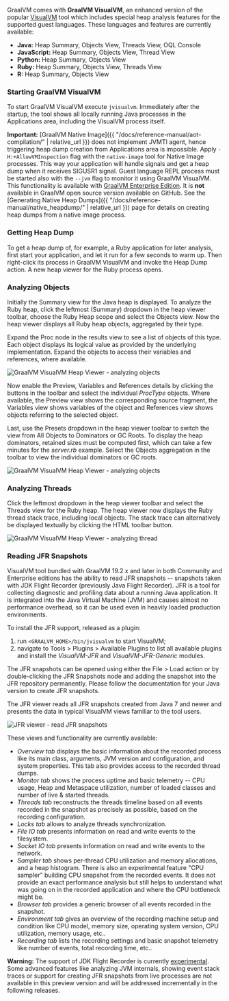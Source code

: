 GraalVM comes with **GraalVM VisualVM**, an enhanced version of the popular
[VisualVM](https://visualvm.github.io) tool which includes special heap analysis
features for the supported guest languages. These languages and features are
currently available:

 - __Java:__ Heap Summary, Objects View, Threads View, OQL Console
 - __JavaScript:__ Heap Summary, Objects View, Thread View
 - __Python:__ Heap Summary, Objects View
 - __Ruby:__ Heap Summary, Objects View, Threads View
 - __R:__ Heap Summary, Objects View

### Starting GraalVM VisualVM
To start GraalVM VisualVM execute `jvisualvm`. Immediately after the startup,
the tool shows all locally running Java processes in the Applications area,
including the VisualVM process itself.

__Important:__ [GraalVM Native Image]({{ "/docs/reference-manual/aot-compilation/" | relative_url }}) does not implement JVMTI agent, hence triggering heap dump creation from Applications area is impossible. Apply `-H:+AllowVMInspection` flag with the `native-image` tool for Native Image processes. This way your application will handle signals and get a heap dump when it receives SIGUSR1 signal. Guest language REPL process must be started also with the `--jvm` flag to monitor it using GraalVM VisualVM. This functionality is available with [GraalVM Enterprise Edition](http://www.oracle.com/technetwork/oracle-labs/program-languages/downloads/index.html). It is **not** available in GraalVM open source version available on GitHub. See the [Generating Native Heap Dumps]({{ "/docs/reference-manual/native_heapdump/" | relative_url }}) page for details on creating heap dumps from a native image process.

### Getting Heap Dump
To get a heap dump of, for example, a Ruby application for later analysis,
first start your application, and let it run for a few seconds to warm up. Then
right-click its process in GraalVM VisualVM and invoke the Heap Dump action. A
new heap viewer for the Ruby process opens.

### Analyzing Objects
Initially the Summary view for the Java heap is displayed. To analyze the Ruby
heap, click the leftmost (Summary) dropdown in the heap viewer toolbar, choose
the Ruby Heap scope and select the Objects view. Now the heap viewer displays
all Ruby heap objects, aggregated by their type.

Expand the Proc node in the results view to see a list of objects of this type.
Each object displays its logical value as provided by the underlying
implementation. Expand the objects to access their variables and references,
where available.

![](/docs/img/HeapViewer_objects.png "GraalVM VisualVM Heap Viewer - analyzing objects")

Now enable the Preview, Variables and References details by clicking the buttons
in the toolbar and select the individual _ProcType_ objects. Where available, the
Preview view shows the corresponding source fragment, the Variables view shows
variables of the object and References view shows objects referring to the
selected object.

Last, use the Presets dropdown in the heap viewer toolbar to switch the view
from All Objects to Dominators or GC Roots. To display the heap dominators,
retained sizes must be computed first, which can take a few minutes for the
_server.rb_ example. Select the Objects aggregation in the toolbar to view the
individual dominators or GC roots.

![](/docs/img/HeapViewer_objects_dominators.png "GraalVM VisualVM Heap Viewer - analyzing objects")

### Analyzing Threads
Click the leftmost dropdown in the heap viewer toolbar and select the Threads
view for the Ruby heap. The heap viewer now displays the Ruby thread stack
trace, including local objects. The stack trace can alternatively be displayed
textually by clicking the HTML toolbar button.

![](/docs/img/HeapViewer_thread.png "GraalVM VisualVM Heap Viewer - analyzing thread")

### Reading JFR Snapshots
VisualVM tool bundled with GraalVM 19.2.x and later in both Community and Enterprise
editions has the ability to read JFR snapshots -- snapshots taken with JDK
Flight Recorder (previously Java Flight Recorder). JFR is a tool for collecting
diagnostic and profiling data about a running Java application. It is integrated
into the Java Virtual Machine (JVM) and causes almost no performance overhead,
so it can be used even in heavily loaded production environments.

To install the JFR support, released as a plugin:
1. run `<GRAALVM_HOME>/bin/jvisualvm` to start VisualVM;
2. navigate to Tools > Plugins > Available Plugins to list all available plugins and install the _VisualVM-JFR_ and
_VisualVM-JFR-Generic_ modules.

The JFR snapshots can be opened using either the File > Load action or by
double-clicking the JFR Snapshots node and adding the snapshot into the JFR
repository permanently. Please follow the documentation for your Java version to
create JFR snapshots.

The JFR viewer reads all JFR snapshots created from Java 7 and newer and presents the data in typical
VisualVM views familiar to the tool users.

![](/docs/img/visualvm_jfr.png "JFR viewer - read JFR snapshots")

These views and functionality are currently available:

* _Overview tab_ displays the basic information about the recorded process like
its main class, arguments, JVM version and configuration, and system properties.
This tab also provides access to the recorded thread dumps.
* _Monitor tab_ shows the process uptime and basic telemetry -- CPU usage, Heap
and Metaspace utilization, number of loaded classes and number of live & started
threads.
* _Threads tab_ reconstructs the threads timeline based on all events recorded in
the snapshot as precisely as possible, based on the recording configuration.
* _Locks tab_ allows to analyze threads synchronization.
* _File IO tab_ presents information on read and write events to the filesystem.
* _Socket IO tab_ presents information on read and write events to the network.
* _Sampler tab_ shows per-thread CPU utilization and memory allocations, and a
heap histogram. There is also an experimental feature "CPU sampler" building CPU
snapshot from the recorded events. It does not provide an exact performance
analysis but still helps to understand what was going on in the recorded
application and where the CPU bottleneck might be.
* _Browser tab_ provides a generic browser of all events recorded in the snapshot.
* _Environment tab_ gives an overview of the recording machine setup and condition
like CPU model, memory size, operating system version, CPU utilization, memory
usage, etc..
* _Recording tab_ lists the recording settings and basic snapshot telemetry like
number of events, total recording time, etc..

**Warning:** The support of JDK Flight Recorder is currently [experimental](https://docs.oracle.com/en/graalvm/enterprise/19/guide/overview/license/licensing-information.html). Some advanced features like
analyzing JVM internals, showing event stack traces or support for creating JFR
snapshots from live processes are not available in this preview version and will
be addressed incrementally in the following releases.

